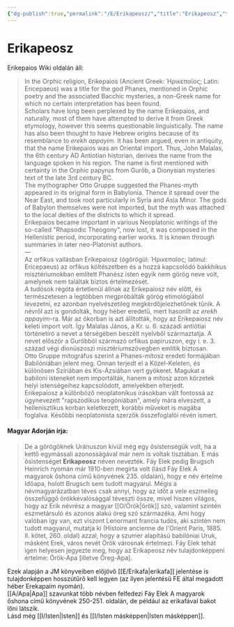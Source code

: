 ```yaml
---
{"dg-publish":true,"permalink":"/E/Erikapeosz/","title":"Erikapeosz","tags":["dg_uploaded","Englishtexttranslated"],"created":"2023-10-14T07:05","updated":"2023-11-11T01:45"}
---
```



# Erikapeosz

Erikepaios Wiki oldalán áll:  
> In the Orphic religion, Erikepaios (Ancient Greek: Ἠρικεπαῖος; Latin: Ericepaeus) was a title for the god Phanes, mentioned in Orphic poetry and the associated Bacchic mysteries, a non-Greek name for which no certain interpretation has been found.  
> Scholars have long been perplexed by the name Erikepaios, and naturally, most of them have attempted to derive it from Greek etymology, however this seems questionable linguistically. The name has also been thought to have Hebrew origins because of its resemblance to *erekh appayim*. It has been argued, even in antiquity, that the name Erikepaios was an Oriental import. Thus, John Malalas, the 6th century AD Antiotian historian, derives the name from the language spoken in his region. The name is first mentioned with certainty in the Orphic papyrus from Gurôb, a Dionysian mysteries text of the late 3rd century BC.  
> The mythographer Otto Gruppe suggested the Phanes-myth appeared in its original form in Babylonia. Thence it spread over the Near East, and took root particularly in Syria and Asia Minor. The gods of Babylon themselves were not imported, but the myth was attached to the local deities of the districts to which it spread.  
> Erikepaios became important in various Neoplatonic writings of the so-called "Rhapsodic Theogony", now lost, it was composed in the Hellenistic period, incorporating earlier works. It is known through summaries in later neo-Platonist authors.  
> —  
> Az orfikus vallásban Erikepaiosz (ógörögül: Ἠρικεπαῖος; latinul: Ericepaeus) az orfikus költészetben és a hozzá kapcsolódó bakkhikus misztériumokban említett Phanész isten egyik nem görög neve volt, amelynek nem találtak biztos értelmezését.  
> A tudósok régóta értetlenül állnak az Erikepaiosz név előtt, és természetesen a legtöbben megpróbálták görög etimológiából levezetni, ez azonban nyelvészetileg megkérdőjelezhetőnek tűnik. A névről azt is gondolták, hogy héber eredetű, mert hasonlít az *erekh appayim*-ra. Már az ókorban is azt állították, hogy az Erikepaiosz név keleti import volt. Így Malalas János, a Kr. u. 6. századi antiótiai történetíró a nevet a térségében beszélt nyelvből származtatja. A nevet először a Gurôbból származó orfikus papiruszon, egy i. e. 3. század végi dionüszoszi misztériumszövegben említik biztosan.  
> Otto Gruppe mitográfus szerint a Phanes-mítosz eredeti formájában Babilóniában jelent meg. Onnan terjedt el a Közel-Keleten, és különösen Szíriában és Kis-Ázsiában vert gyökeret. Magukat a babiloni isteneket nem importálták, hanem a mítosz azon körzetek helyi istenségeihez kapcsolódott, amelyekben elterjedt.  
> Erikepaiosz a különböző neoplatonikus írásokban vált fontossá az úgynevezett "rapszodikus teogóniában", amely mára elveszett, a hellenisztikus korban keletkezett, korábbi műveket is magába foglalva. Későbbi neoplatonista szerzők összefoglalói révén ismert.  

#### Magyar Adorján írja:  

> De a görögöknek Uránuszon kívül még egy ősistenségük volt, ha a kettő egymássali azonosságával már nem is voltak tisztában. E más ősistenséget **Erikapeosz** néven nevezték. Fáy Elek pedig Brugsch Heinrich nyomán már 1910-ben megírta volt (lásd Fáy Elek A magyarok őshona című könyvének 235. oldalán), hogy e név értelme Időapa, holott Brugsch sem tudott magyarul. Mégis a névmagyarázatban téves csak annyi, hogy az időt a vele eszmeileg összefüggő örökkévalósággal téveszti össze, mivel hiszen világos, hogy az Erik névrész a magyar [[O/Örök\|örök]] szó, valamint szintén eszmetársuló és azonos alakú öreg szó származéka. Ami hogy valóban így van, ezt viszont Lenormant francia tudós, aki szintén nem tudott magyarul, mutatja ki (Histoire ancienne de l'Orient Paris, 1885. II. kötet, 260. oldal) azzal, hogy a szumer alapítású babilóniai Uruk, másként Erek, város nevét Örök városnak értelmezi. Fáy Elek tehát igen helyesen jegyezte meg, hogy az Erikapeosz név tulajdonképpeni értelme: Örök-Apa \[illetve Öreg-Apa\].  

Ezek alapján a JM könyveiben előjövő [[E/Erikafa\|erikafa]] jelentése is tulajdonképpen hosszútűrő kell legyen (az ilyen jelentésű FE által megadott héber Erekapaim nyomán).  
[[A/Apa\|Apa]] szavunkat több névben felfedezi Fáy Elek A magyarok őshona című könyvének 250-251. oldalán, de például az erikafával bakot lőni látszik.  
Lásd még [[I/Isten\|Isten]] és [[I/Isten másképpen\|Isten másképpen]].  